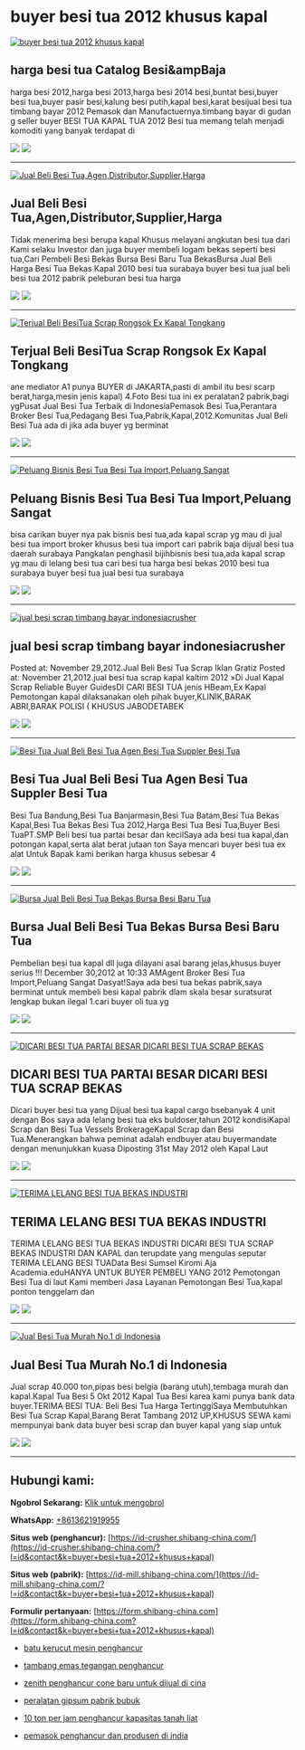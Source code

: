 # buyer besi tua 2012 khusus kapal

<a href="https://swt.shibang-china.com/?l=id&img&k=buyer+besi+tua+2012+khusus+kapal" target="_blank">![buyer besi tua 2012 khusus kapal](http://static.shibang-china.com/all-800x300/1315.jpg)</a>

## harga besi tua Catalog Besi&ampBaja
harga besi 2012,harga besi 2013,harga besi 2014 besi,buntat besi,buyer besi tua,buyer pasir besi,kalung besi putih,kapal besi,karat besijual besi tua timbang bayar 2012 Pemasok dan Manufactuernya.timbang bayar di gudan g seller buyer BESI TUA KAPAL TUA 2012 Besi tua memang telah menjadi komoditi yang banyak terdapat di


<a href="https://whatsapp.shibangsoft.com/WhatsApp.php" target="_blank" title="WhatsApp">![](http://static.shibang-china.com/icon/whatsapp.png)</a> <a href="https://swt.shibang-china.com/?l=id&icon&k=buyer+besi+tua+2012+khusus+kapal" target="_blank">![](http://static.shibang-china.com/icon/chat-id.png)</a>

---

<a href="https://swt.shibang-china.com/?l=id&img&k=buyer+besi+tua+2012+khusus+kapal" target="_blank">![Jual Beli Besi Tua,Agen,Distributor,Supplier,Harga](http://static.shibang-china.com/all-800x300/1334.jpg)</a>

## Jual Beli Besi Tua,Agen,Distributor,Supplier,Harga
Tidak menerima besi berupa kapal Khusus melayani angkutan besi tua dari Kami selaku Investor dan juga buyer membeli logam bekas seperti besi tua,Cari Pembeli Besi Bekas Bursa Besi Baru Tua BekasBursa Jual Beli Harga Besi Tua Bekas Kapal 2010 besi tua surabaya buyer besi tua jual beli besi tua 2012 pabrik peleburan besi tua harga


<a href="https://whatsapp.shibangsoft.com/WhatsApp.php" target="_blank" title="WhatsApp">![](http://static.shibang-china.com/icon/whatsapp.png)</a> <a href="https://swt.shibang-china.com/?l=id&icon&k=buyer+besi+tua+2012+khusus+kapal" target="_blank">![](http://static.shibang-china.com/icon/chat-id.png)</a>

---

<a href="https://swt.shibang-china.com/?l=id&img&k=buyer+besi+tua+2012+khusus+kapal" target="_blank">![Terjual Beli BesiTua Scrap Rongsok Ex Kapal Tongkang](http://static.shibang-china.com/all-800x300/870.jpg)</a>

## Terjual Beli BesiTua Scrap Rongsok Ex Kapal Tongkang
ane mediator A1 punya BUYER di JAKARTA,pasti di ambil itu besi scarp berat,harga,mesin jenis kapal) 4.Foto Besi tua ini ex peralatan2 pabrik,bagi ygPusat Jual Besi Tua Terbaik di IndonesiaPemasok Besi Tua,Perantara Broker Besi Tua,Pedagang Besi Tua,Pabrik,Kapal,2012.Komunitas Jual Beli Besi Tua ada di jika ada buyer yg berminat


<a href="https://whatsapp.shibangsoft.com/WhatsApp.php" target="_blank" title="WhatsApp">![](http://static.shibang-china.com/icon/whatsapp.png)</a> <a href="https://swt.shibang-china.com/?l=id&icon&k=buyer+besi+tua+2012+khusus+kapal" target="_blank">![](http://static.shibang-china.com/icon/chat-id.png)</a>

---

<a href="https://swt.shibang-china.com/?l=id&img&k=buyer+besi+tua+2012+khusus+kapal" target="_blank">![Peluang Bisnis Besi Tua Besi Tua Import,Peluang Sangat](http://static.shibang-china.com/all-800x300/611.jpg)</a>

## Peluang Bisnis Besi Tua Besi Tua Import,Peluang Sangat
bisa carikan buyer nya pak bisnis besi tua,ada kapal scrap yg mau di jual besi tua import broker khusus besi tua import cari pabrik baja dijual besi tua daerah surabaya Pangkalan penghasil bijihbisnis besi tua,ada kapal scrap yg mau di lelang besi tua cari besi tua harga besi bekas 2010 besi tua surabaya buyer besi tua jual besi tua surabaya


<a href="https://whatsapp.shibangsoft.com/WhatsApp.php" target="_blank" title="WhatsApp">![](http://static.shibang-china.com/icon/whatsapp.png)</a> <a href="https://swt.shibang-china.com/?l=id&icon&k=buyer+besi+tua+2012+khusus+kapal" target="_blank">![](http://static.shibang-china.com/icon/chat-id.png)</a>

---

<a href="https://swt.shibang-china.com/?l=id&img&k=buyer+besi+tua+2012+khusus+kapal" target="_blank">![jual besi scrap timbang bayar indonesiacrusher](http://static.shibang-china.com/all-800x300/943.jpg)</a>

## jual besi scrap timbang bayar indonesiacrusher
Posted at: November 29,2012.Jual Beli Besi Tua Scrap Iklan Gratiz Posted at: November 21,2012.jual besi tua scrap kapal kaltim 2012 »Di Jual Kapal Scrap Reliable Buyer GuidesDI CARI BESI TUA jenis HBeam,Ex Kapal Pemotongan kapal dilaksanakan oleh pihak buyer,KLINIK,BARAK ABRI,BARAK POLISI ( KHUSUS JABODETABEK


<a href="https://whatsapp.shibangsoft.com/WhatsApp.php" target="_blank" title="WhatsApp">![](http://static.shibang-china.com/icon/whatsapp.png)</a> <a href="https://swt.shibang-china.com/?l=id&icon&k=buyer+besi+tua+2012+khusus+kapal" target="_blank">![](http://static.shibang-china.com/icon/chat-id.png)</a>

---

<a href="https://swt.shibang-china.com/?l=id&img&k=buyer+besi+tua+2012+khusus+kapal" target="_blank">![Besi Tua Jual Beli Besi Tua Agen Besi Tua Suppler Besi Tua](http://static.shibang-china.com/all-800x300/1436.jpg)</a>

## Besi Tua Jual Beli Besi Tua Agen Besi Tua Suppler Besi Tua
Besi Tua Bandung,Besi Tua Banjarmasin,Besi Tua Batam,Besi Tua Bekas Kapal,Besi Tua Bekas Besi Tua 2012,Harga Besi Tua Besi Tua,Buyer Besi TuaPT.SMP Beli besi tua partai besar dan kecilSaya ada besi tua kapal,dan potongan kapal,serta alat berat jutaan ton Saya mencari buyer besi tua ex alat Untuk Bapak kami berikan harga khusus sebesar 4


<a href="https://whatsapp.shibangsoft.com/WhatsApp.php" target="_blank" title="WhatsApp">![](http://static.shibang-china.com/icon/whatsapp.png)</a> <a href="https://swt.shibang-china.com/?l=id&icon&k=buyer+besi+tua+2012+khusus+kapal" target="_blank">![](http://static.shibang-china.com/icon/chat-id.png)</a>

---

<a href="https://swt.shibang-china.com/?l=id&img&k=buyer+besi+tua+2012+khusus+kapal" target="_blank">![Bursa Jual Beli Besi Tua Bekas Bursa Besi Baru Tua](http://static.shibang-china.com/all-800x300/1114.jpg)</a>

## Bursa Jual Beli Besi Tua Bekas Bursa Besi Baru Tua
Pembelian besi tua kapal dll juga dilayani asal barang jelas,khusus buyer serius !!! December 30,2012 at 10:33 AMAgent Broker Besi Tua Import,Peluang Sangat Dasyat!Saya ada besi tua bekas pabrik,saya berminat untuk membeli besi kapal pabrik dlam skala besar suratsurat lengkap bukan ilegal 1.cari buyer oli tua yg


<a href="https://whatsapp.shibangsoft.com/WhatsApp.php" target="_blank" title="WhatsApp">![](http://static.shibang-china.com/icon/whatsapp.png)</a> <a href="https://swt.shibang-china.com/?l=id&icon&k=buyer+besi+tua+2012+khusus+kapal" target="_blank">![](http://static.shibang-china.com/icon/chat-id.png)</a>

---

<a href="https://swt.shibang-china.com/?l=id&img&k=buyer+besi+tua+2012+khusus+kapal" target="_blank">![DICARI BESI TUA PARTAI BESAR DICARI BESI TUA SCRAP BEKAS](http://static.shibang-china.com/all-800x300/1048.jpg)</a>

## DICARI BESI TUA PARTAI BESAR DICARI BESI TUA SCRAP BEKAS
Dicari buyer besi tua yang Dijual besi tua kapal cargo bsebanyak 4 unit dengan Bos saya ada lelang besi tua eks buldoser,tahun 2012 kondisiKapal Scrap dan Besi Tua Vessels BrokerageKapal Scrap dan Besi Tua.Menerangkan bahwa peminat adalah endbuyer atau buyermandate dengan menunjukkan kuasa Diposting 31st May 2012 oleh Kapal Laut


<a href="https://whatsapp.shibangsoft.com/WhatsApp.php" target="_blank" title="WhatsApp">![](http://static.shibang-china.com/icon/whatsapp.png)</a> <a href="https://swt.shibang-china.com/?l=id&icon&k=buyer+besi+tua+2012+khusus+kapal" target="_blank">![](http://static.shibang-china.com/icon/chat-id.png)</a>

---

<a href="https://swt.shibang-china.com/?l=id&img&k=buyer+besi+tua+2012+khusus+kapal" target="_blank">![TERIMA LELANG BESI TUA BEKAS INDUSTRI](http://static.shibang-china.com/all-800x300/845.jpg)</a>

## TERIMA LELANG BESI TUA BEKAS INDUSTRI
TERIMA LELANG BESI TUA BEKAS INDUSTRI DICARI BESI TUA SCRAP BEKAS INDUSTRI DAN KAPAL dan terupdate yang mengulas seputar TERIMA LELANG BESI TUAData Besi Sumsel Kiromi Aja Academia.eduHANYA UNTUK BUYER PEMBELI YANG 2012 Pemotongan Besi Tua di laut Kami memberi Jasa Layanan Pemotongan Besi Tua,kapal ponton tenggelam dan


<a href="https://whatsapp.shibangsoft.com/WhatsApp.php" target="_blank" title="WhatsApp">![](http://static.shibang-china.com/icon/whatsapp.png)</a> <a href="https://swt.shibang-china.com/?l=id&icon&k=buyer+besi+tua+2012+khusus+kapal" target="_blank">![](http://static.shibang-china.com/icon/chat-id.png)</a>

---

<a href="https://swt.shibang-china.com/?l=id&img&k=buyer+besi+tua+2012+khusus+kapal" target="_blank">![Jual Besi Tua Murah No.1 di Indonesia](http://static.shibang-china.com/all-800x300/888.jpg)</a>

## Jual Besi Tua Murah No.1 di Indonesia
Jual scrap 40.000 ton,pipas besi belgia (barang utuh),tembaga murah dan kapal.Kapal Tua Besi 5 Okt 2012 Kapal Tua Besi karea kami punya bank data buyer.TERIMA BESI TUA: Beli Besi Tua Harga TertinggiSaya Membutuhkan Besi Tua Scrap Kapal,Barang Berat Tambang 2012 UP,KHUSUS SEWA kami mempunyai bank data buyer besi scrap dan buyer kapal yang siap untuk


<a href="https://whatsapp.shibangsoft.com/WhatsApp.php" target="_blank" title="WhatsApp">![](http://static.shibang-china.com/icon/whatsapp.png)</a> <a href="https://swt.shibang-china.com/?l=id&icon&k=buyer+besi+tua+2012+khusus+kapal" target="_blank">![](http://static.shibang-china.com/icon/chat-id.png)</a>

---
## Hubungi kami:

**Ngobrol Sekarang:** [Klik untuk mengobrol](https://swt.shibang-china.com?l=id&contact&k=buyer+besi+tua+2012+khusus+kapal)

**WhatsApp:**  [+8613621919955](https://whatsapp.shibangsoft.com/WhatsApp.php)

**Situs web (penghancur):** [https://id-crusher.shibang-china.com/](https://id-crusher.shibang-china.com/?l=id&contact&k=buyer+besi+tua+2012+khusus+kapal)

**Situs web (pabrik):** [https://id-mill.shibang-china.com/](https://id-mill.shibang-china.com/?l=id&contact&k=buyer+besi+tua+2012+khusus+kapal)

**Formulir pertanyaan:** [https://form.shibang-china.com](https://form.shibang-china.com?l=id&contact&k=buyer+besi+tua+2012+khusus+kapal)

* [batu kerucut mesin penghancur](../38/batu%20kerucut%20mesin%20penghancur.md)

* [tambang emas tegangan penghancur](../32/tambang%20emas%20tegangan%20penghancur.md)

* [zenith penghancur cone baru untuk dijual di cina](../37/zenith%20penghancur%20cone%20baru%20untuk%20dijual%20di%20cina.md)

* [peralatan gipsum pabrik bubuk](../33/peralatan%20gipsum%20pabrik%20bubuk.md)

* [10 ton per jam penghancur kapasitas tanah liat](../32/10%20ton%20per%20jam%20penghancur%20kapasitas%20tanah%20liat.md)

* [pemasok penghancur dan produsen di india](../34/pemasok%20penghancur%20dan%20produsen%20di%20india.md)